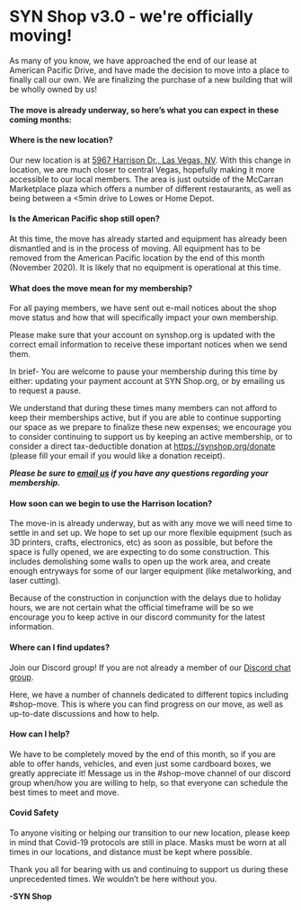 # SYN Shop v3.0 - we're officially moving!

As many of you know, we have approached the end of our lease at American Pacific Drive, and have made the decision to move into a place to finally call our own. We are finalizing the purchase of a new building that will be wholly owned by us! 

#### The move is already underway, so here’s what you can expect in these coming months:

#### Where is the new location?
Our new location is at [5967 Harrison Dr., Las Vegas, NV](https://duckduckgo.com/?t=canonical&q=5967+Harrison+Dr.&ia=maps&iaxm=maps).  With this change in location, we are much closer to central Vegas, hopefully making it more accessible to our local members. The area is just outside of the McCarran Marketplace plaza which offers a number of different restaurants, as well as being between a <5min drive to Lowes or Home Depot. 

#### Is the American Pacific shop still open?
At this time, the move has already started and equipment has already been dismantled and is in the process of moving. All equipment has to be removed from the American Pacific location by the end of this month (November 2020).  It is likely that no equipment is operational at this time. 

#### What does the move mean for my membership?
For all paying members, we have sent out e-mail notices about the shop move status and how that will specifically impact your own membership.  

Please make sure that your account on synshop.org is updated with the correct email information to receive these important notices when we send them. 

In brief- You are welcome to pause your membership during this time by either: updating your payment account at SYN Shop.org, or by emailing us to request a pause.
  
We understand that during these times many members can not afford to keep their memberships active, but if you are able to continue supporting our space as we prepare to finalize these new expenses; we encourage you to consider continuing to support us by keeping an active membership, or to consider a direct tax-deductible donation at https://synshop.org/donate (please fill your email if you would like a donation receipt). 

__*Please be sure to [email us](mailto:info@synshop.org) if you have any questions regarding your membership.*__

#### How soon can we begin to use the Harrison location? 
The move-in is already underway, but as with any move we will need time to settle in and set up. We hope to set up our more flexible equipment (such as 3D printers, crafts, electronics, etc) as soon as possible, but before the space is fully opened, we are expecting to do some construction. This includes demolishing some walls to open up the work area, and create enough entryways for some of our larger equipment (like metalworking, and laser cutting). 

Because of the construction in conjunction with the delays due to holiday hours, we are not certain what the official timeframe will be so we encourage you to keep active in our discord community for the latest information.

#### Where can I find updates?
Join our Discord group!  If you are not already a member of our [Discord chat group](https://synshop.org/discord).

Here, we have a number of channels dedicated to different topics including #shop-move. 
This is where you can find progress on our move, as well as up-to-date discussions and how to help. 

#### How can I help?
We have to be completely moved by the end of this month, so if you are able to offer hands, vehicles, and even just some cardboard boxes, we greatly appreciate it!  Message us in the #shop-move channel of our discord group when/how you are willing to help, so that everyone can schedule the best times to meet and move. 

#### Covid Safety
To anyone visiting or helping our transition to our new location, please keep in mind that Covid-19 protocols are still in place.  Masks must be worn at all times in our locations, and distance must be kept where possible.

Thank you all for bearing with us and continuing to support us during these unprecedented times. We wouldn’t be here without you. 

__-SYN Shop__
